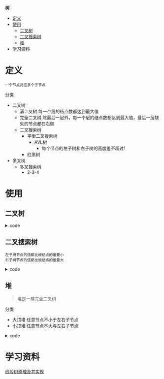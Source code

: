 **树**
- [定义](#定义)
- [使用](#使用)
  - [二叉树](#二叉树)
  - [二叉搜索树](#二叉搜索树)
  - [堆](#堆)
- [学习资料](#学习资料)

# 定义 #
```
一个节点对应多个子节点  
```

分类
- 二叉树
  - 满二叉树  每一个层的结点数都达到最大值  
  - 完全二叉树  除最后一层外，每一个层的结点数都达到最大值，最后一层缺失的节点都在右侧
  - 二叉搜索树
    - 平衡二叉搜索树
      - AVL树
          - 每个节点的左子树和右子树的高度差不超过1
    - 红黑树  
- 多叉树
  - 多叉搜索树
    - 2-3-4

# 使用 #
## 二叉树 ##  
<details>
<summary>code</summary>

```
LeetCode   
- 144.二叉树的前序遍历
- 94.二叉树的中序遍历
- 145.二叉树的前序遍历
- 105.从前序与中序遍历序列构造二叉树
- 106.从中序与后序遍历序列构造二叉树
- 889.根据前序和后序遍历构造二叉树  
- 297.二叉树的序列化和反序列化
- 652.寻找重复子树
```
</details>

## 二叉搜索树 ##
```
左子树节点的值都比根结点的值要小  
右子树节点的值都比根结点的值要大  
```

<details>
<summary>code</summary>

```
LeetCode   
- 230.BST第K小的元素
- 538.二叉搜索树转化累加树
- 1373.二叉搜索子树的最大键值和
- 96.不同的二叉搜索树  
- 95.不同的二叉搜索树II  
- 700.二叉搜索树中的搜索
- 701.二叉搜索树中的插入操作
- 450.删除二叉搜索树中的节点
- 98.验证二叉搜索树  
```
</details>

## 堆 ##
> 堆是一棵完全二叉树

分类
- 大顶堆 任意节点不小于左右子节点
- 小顶堆 任意节点不大与左右子节点

<details>
<summary>code</summary>

```
LeetCode  
- 23.合并K个升序链表  
```
</details>

# 学习资料 # 
[线段树原理及其实现](https://imageslr.com/2020/02/02/segment.html)  